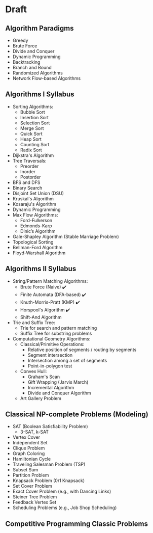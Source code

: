 # Draft

## Algorithm Paradigms
- Greedy
- Brute Force
- Divide and Conquer
- Dynamic Programming
- Backtracking
- Branch and Bound
- Randomized Algorithms
- Network Flow-based Algorithms

## Algorithms I Syllabus
- Sorting Algorithms:
  - Bubble Sort
  - Insertion Sort
  - Selection Sort
  - Merge Sort
  - Quick Sort
  - Heap Sort
  - Counting Sort
  - Radix Sort
- Dijkstra's Algorithm
- Tree Traversals:
  - Preorder
  - Inorder
  - Postorder
- BFS and DFS
- Binary Search
- Disjoint Set Union (DSU)
- Kruskal's Algorithm
- Kosaraju's Algorithm
- Dynamic Programming
- Max Flow Algorithms:
  - Ford-Fulkerson
  - Edmonds-Karp
  - Dinic’s Algorithm
- Gale-Shapley Algorithm (Stable Marriage Problem)
- Topological Sorting
- Bellman-Ford Algorithm
- Floyd-Warshall Algorithm

## Algorithms II Syllabus
- String/Pattern Matching Algorithms:
  - Brute Force (Naive) ✔️
  - Finite Automata (DFA-based) ✔️
  - Knuth-Morris-Pratt (KMP) ✔️
  - Horspool's Algorithm ✔️
  - Shift-And Algorithm
- Trie and Suffix Tree:
  - Trie for search and pattern matching
  - Suffix Tree for substring problems
- Computational Geometry Algorithms:
  - Classical/Primitive Operations:
    - Relative position of segments / routing by segments
    - Segment intersection
    - Intersection among a set of segments
    - Point-in-polygon test
  - Convex Hull:
    - Graham's Scan
    - Gift Wrapping (Jarvis March)
    - Incremental Algorithm
    - Divide and Conquer Algorithm
  - Art Gallery Problem

## Classical NP-complete Problems (Modeling)

- SAT (Boolean Satisfiability Problem)
  - 3-SAT, k-SAT
- Vertex Cover
- Independent Set
- Clique Problem
- Graph Coloring
- Hamiltonian Cycle
- Traveling Salesman Problem (TSP)
- Subset Sum
- Partition Problem
- Knapsack Problem (0/1 Knapsack)
- Set Cover Problem
- Exact Cover Problem (e.g., with Dancing Links)
- Steiner Tree Problem
- Feedback Vertex Set
- Scheduling Problems (e.g., Job Shop Scheduling)


## Competitive Programming Classic Problems